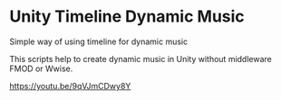 # Unity Timeline  Dynamic Music
Simple way of using timeline for dynamic music

This scripts help to create dynamic music in Unity without middleware FMOD or Wwise.

https://youtu.be/9qVJmCDwy8Y


